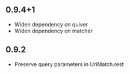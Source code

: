 ## 0.9.4+1 

* Widen dependency on quiver
* Widen dependency on matcher

## 0.9.2

* Preserve query parameters in UriMatch.rest
